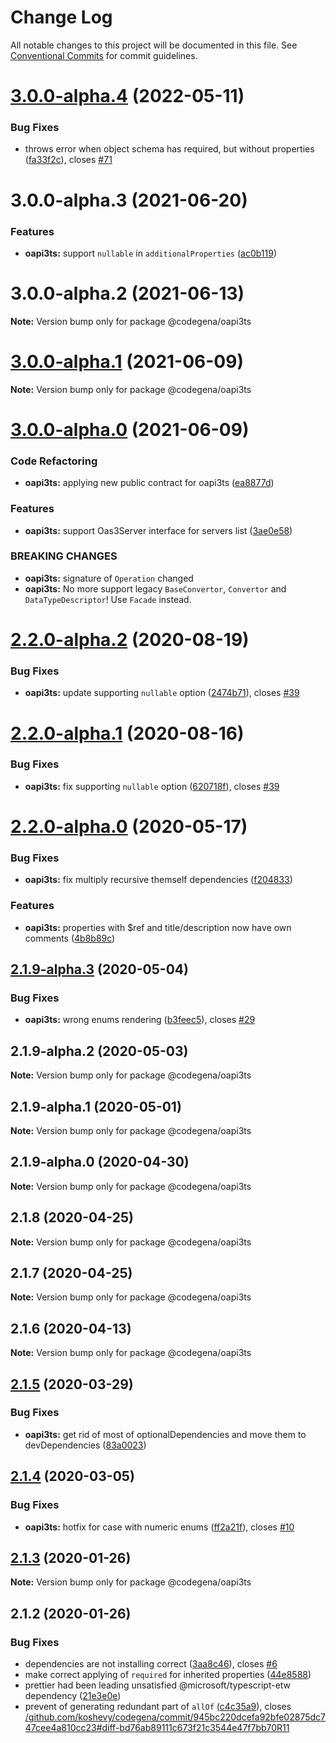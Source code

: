 # Change Log

All notable changes to this project will be documented in this file.
See [Conventional Commits](https://conventionalcommits.org) for commit guidelines.

# [3.0.0-alpha.4](https://github.com/koshevy/codegena/compare/@codegena/oapi3ts@3.0.0-alpha.3...@codegena/oapi3ts@3.0.0-alpha.4) (2022-05-11)


### Bug Fixes

* throws error when object schema has required, but without properties ([fa33f2c](https://github.com/koshevy/codegena/commit/fa33f2c5d2d594cfd5e44f4e98dc35e8db5375f5)), closes [#71](https://github.com/koshevy/codegena/issues/71)





# 3.0.0-alpha.3 (2021-06-20)


### Features

* **oapi3ts:** support `nullable` in `additionalProperties` ([ac0b119](https://github.com/koshevy/codegena/commit/ac0b1191c1d7721a01989295520201b92e5bfdbc))





# 3.0.0-alpha.2 (2021-06-13)

**Note:** Version bump only for package @codegena/oapi3ts





# [3.0.0-alpha.1](https://github.com/koshevy/codegena/compare/@codegena/oapi3ts@3.0.0-alpha.0...@codegena/oapi3ts@3.0.0-alpha.1) (2021-06-09)

**Note:** Version bump only for package @codegena/oapi3ts





# [3.0.0-alpha.0](https://github.com/koshevy/codegena/compare/@codegena/oapi3ts@2.2.0-alpha.2...@codegena/oapi3ts@3.0.0-alpha.0) (2021-06-09)


### Code Refactoring

* **oapi3ts:** applying new public contract for oapi3ts ([ea8877d](https://github.com/koshevy/codegena/commit/ea8877d80145191b1b65ea6698eefcd4dba15b81))


### Features

* **oapi3ts:** support Oas3Server interface for servers list ([3ae0e58](https://github.com/koshevy/codegena/commit/3ae0e5883121e47f317276bd1d4fbd006ec3d966))


### BREAKING CHANGES

* **oapi3ts:** signature of `Operation` changed
* **oapi3ts:** No more support legacy `BaseConvertor`, `Convertor` and `DataTypeDescriptor`! Use `Facade` instead.





# [2.2.0-alpha.2](https://github.com/koshevy/codegena/compare/@codegena/oapi3ts@2.2.0-alpha.1...@codegena/oapi3ts@2.2.0-alpha.2) (2020-08-19)


### Bug Fixes

* **oapi3ts:** update supporting `nullable` option ([2474b71](https://github.com/koshevy/codegena/commit/2474b71c0a3b22e0bcf34f13e672c2bc4522d9ab)), closes [#39](https://github.com/koshevy/codegena/issues/39)





# [2.2.0-alpha.1](https://github.com/koshevy/codegena/compare/@codegena/oapi3ts@2.2.0-alpha.0...@codegena/oapi3ts@2.2.0-alpha.1) (2020-08-16)


### Bug Fixes

* **oapi3ts:** fix supporting `nullable` option ([620718f](https://github.com/koshevy/codegena/commit/620718f499253178606a5c7e80f4ef219fd11d99)), closes [#39](https://github.com/koshevy/codegena/issues/39)





# [2.2.0-alpha.0](https://github.com/koshevy/codegena/compare/@codegena/oapi3ts@2.1.9-alpha.3...@codegena/oapi3ts@2.2.0-alpha.0) (2020-05-17)


### Bug Fixes

* **oapi3ts:** fix multiply recursive themself dependencies ([f204833](https://github.com/koshevy/codegena/commit/f204833be942d1bd720f2998d9da239ff6c1052a))


### Features

* **oapi3ts:** properties with $ref and title/description now have own comments ([4b8b89c](https://github.com/koshevy/codegena/commit/4b8b89c52df528d8ac9c6b2fd346f62b68877279))





## [2.1.9-alpha.3](https://github.com/koshevy/codegena/compare/@codegena/oapi3ts@2.1.9-alpha.2...@codegena/oapi3ts@2.1.9-alpha.3) (2020-05-04)


### Bug Fixes

* **oapi3ts:** wrong enums rendering ([b3feec5](https://github.com/koshevy/codegena/commit/b3feec5dfeb6d60e7eb6ff0a953a25b4fe9d9969)), closes [#29](https://github.com/koshevy/codegena/issues/29)





## 2.1.9-alpha.2 (2020-05-03)

**Note:** Version bump only for package @codegena/oapi3ts





## 2.1.9-alpha.1 (2020-05-01)

**Note:** Version bump only for package @codegena/oapi3ts





## 2.1.9-alpha.0 (2020-04-30)

**Note:** Version bump only for package @codegena/oapi3ts





## 2.1.8 (2020-04-25)

**Note:** Version bump only for package @codegena/oapi3ts





## 2.1.7 (2020-04-25)

**Note:** Version bump only for package @codegena/oapi3ts





## 2.1.6 (2020-04-13)

**Note:** Version bump only for package @codegena/oapi3ts





## [2.1.5](https://github.com/koshevy/codegena/compare/@codegena/oapi3ts@2.1.4...@codegena/oapi3ts@2.1.5) (2020-03-29)


### Bug Fixes

* **oapi3ts:** get rid of most of optionalDependencies and move them to devDependencies ([83a0023](https://github.com/koshevy/codegena/commit/83a0023ad88b3f4e14545a2cd275b989cdc2b45e))





## [2.1.4](https://github.com/koshevy/codegena/compare/@codegena/oapi3ts@2.1.3...@codegena/oapi3ts@2.1.4) (2020-03-05)


### Bug Fixes

* **oapi3ts:** hotfix for case with numeric enums ([ff2a21f](https://github.com/koshevy/codegena/commit/ff2a21f10697d0ebe6eb91cf2baf5377cd3d79ab)), closes [#10](https://github.com/koshevy/codegena/issues/10)





## [2.1.3](https://github.com/koshevy/codegena/compare/@codegena/oapi3ts@2.1.2...@codegena/oapi3ts@2.1.3) (2020-01-26)

**Note:** Version bump only for package @codegena/oapi3ts





## 2.1.2 (2020-01-26)


### Bug Fixes

* dependencies are not installing correct ([3aa8c46](https://github.com/koshevy/codegena/commit/3aa8c4600d00fe5af97a22c8f0c803bb5642a1bd)), closes [#6](https://github.com/koshevy/codegena/issues/6)
* make correct applying of `required` for inherited properties ([44e8588](https://github.com/koshevy/codegena/commit/44e85885d9752e733a8ec7cc70bbaec83a96a4e5))
* prettier had been leading unsatisfied @microsoft/typescript-etw dependency ([21e3e0e](https://github.com/koshevy/codegena/commit/21e3e0eefc521efb74a3df03ab6725ac80d3e9b7))
* prevent of generating redundant part of `allOf` ([c4c35a9](https://github.com/koshevy/codegena/commit/c4c35a970fd455dce9e03f3d44689386ffa8cf0b)), closes [/github.com/koshevy/codegena/commit/945bc220dcefa92bfe02875dc747cee4a810cc23#diff-bd76ab89111c673f21c3544e47f7bb70R11](https://github.com//github.com/koshevy/codegena/commit/945bc220dcefa92bfe02875dc747cee4a810cc23/issues/diff-bd76ab89111c673f21c3544e47f7bb70R11)
